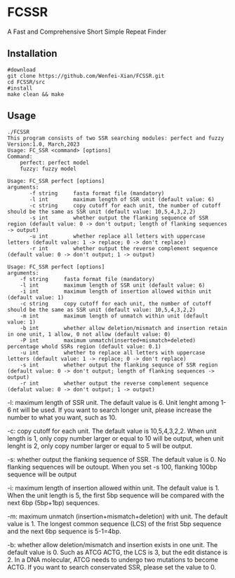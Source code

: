 # FCSSR
A Fast and Comprehensive Short Simple Repeat Finder
## Installation
```
#download
git clone https://github.com/Wenfei-Xian/FCSSR.git
cd FCSSR/src
#install
make clean && make
```
## Usage
```
./FCSSR
This program consists of two SSR searching modules: perfect and fuzzy
Version:1.0, March,2023
Usage: FC_SSR <command> [options]
Command:
	perfect: perfect model
	fuzzy: fuzzy model
```

```
Usage: FC_SSR perfect [options]
arguments:
       -f string     fasta format file (mandatory)
       -l int        maximum length of SSR unit (default value: 6)
       -c string     copy cutoff for each unit, the number of cutoff should be the same as SSR unit (default value: 10,5,4,3,2,2)
       -s int        whether output the flanking sequence of SSR region (default value: 0 -> don't output; length of flanking sequences -> output)
       -u int        whether replace all letters with uppercase letters (default value: 1 -> replace; 0 -> don't replace)
       -r int        whether output the reverse complement sequence (default value: 0 -> don't output; 1 -> output)
```

```
Usage: FC_SSR perfect [options]
arguments:
	-f string     fasta format file (mandatory)
	-l int        maximum length of SSR unit (default value: 6)
	-i int        maximum length of insertion allowed within unit (default value: 1)
	-c string     copy cutoff for each unit, the number of cutoff should be the same as SSR unit (default value: 10,5,4,3,2,2)
	-m int        maximum length of unmatch within unit (default value: 1)
	-b int        whether allow deletion/mismatch and insertion retain in one unit, 1 allow, 0 not allow (default value: 0)
	-P int        maximum unmatch(inserted+mismatch+deleted) percentage whold SSRs region (default value: 0.1)
	-u int        whether to replace all letters with uppercase letters (default value: 1 -> replace; 0 -> don't replace)
	-s int        whether output the flanking sequnce of SSR region (default value: 0 -> don't output; length of flanking sequences -> output)
	-r int        whether output the reverse complement sequence (defalut value: 0 -> don't output; 1 -> output)

```

-l: maximum length of SSR unit. The default value is 6. Unit lenght among 1-6 nt will be used. If you want to search longer unit, please increase the number to what you want, such as 10.

-c: copy cutoff for each unit. The default value is 10,5,4,3,2,2. When unit length is 1, only copy number larger or equal to 10 will be output, when unit lenght is 2, only copy number larger or equal to 5 will be output.

-s: whether output the flanking sequence of SSR. The default value is 0. No flanking sequences will be outoupt. When you set -s 100, flanking 100bp sequence will be output

-i: maximum length of insertion allowed within unit. The default value is 1. When the unit length is 5, the first 5bp sequence will be compared with the next 6bp (5bp+1bp) sequences. 

-m: maximum unmatch (insertion+mismatch+deletion) with unit. The default value is 1. The longest common sequence (LCS) of the frist 5bp sequence and the next 6bp sequence is 5-1=4bp.

-b: whether allow deletion/mismatch and insertion exists in one unit. The default value is 0. Such as ATCG ACTG, the LCS is 3, but the edit distance is 2. In a DNA molecular, ATCG needs to undergo two mutations to become ACTG. If you want to search conservated SSR, please set the value to 0.







